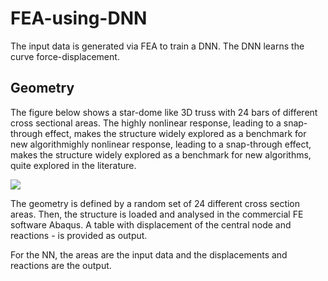 # FEA-using-DNN
The input data is generated via FEA to train a DNN. The DNN learns the curve force-displacement.

## Geometry

The figure below shows a star-dome like 3D truss with 24 bars of different cross sectional areas.  The highly nonlinear response, leading to a snap-through effect, makes the structure widely explored as a benchmark for new algorithmighly nonlinear response, leading to a snap-through effect, makes the structure widely explored as a benchmark for new algorithms, quite explored in the literature.


![](https://drive.google.com/uc?export=view&id=1g0e2typbuIsDmVsSaoVHbk2DiGZjV1gv)

The geometry is defined by a random set of 24 different cross section areas. Then, the structure is loaded and analysed in the commercial FE software Abaqus. A table with displacement of the central node and reactions - is provided as output.

For the NN, the areas are the input data and the displacements  and reactions are the output.
